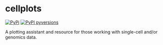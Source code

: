 # cellplots


[![PyPi](https://badgen.net/badge/icon/pypi?icon=pypi&label)](https://https://pypi.org/)
[![PyPI pyversions](https://img.shields.io/pypi/pyversions/cellplots.svg)](https://pypi.python.org/pypi/cellplots/)


A plotting assistant and resource for those working with single-cell and/or genomics data.

